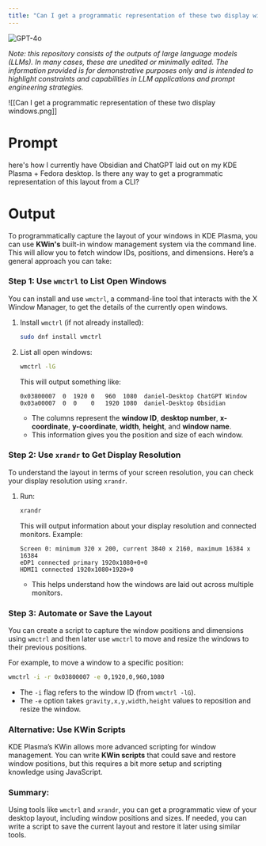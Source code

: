 ```yaml
---
title: "Can I get a programmatic representation of these two display windows"
---
```

![GPT-4o](https://img.shields.io/badge/GPT--4o-3333FF?style=for-the-badge&logo=openai&logoColor=white)



*Note: this repository consists of the outputs of large language models (LLMs). In many cases, these are unedited or minimally edited. The information provided is for demonstrative purposes only and is intended to highlight constraints and capabilities in LLM applications and prompt engineering strategies.*


![[Can I get a programmatic representation of these two display windows.png]]

# Prompt

here's how I currently have Obsidian and ChatGPT laid out on my KDE Plasma + Fedora desktop. Is there any way to get a programmatic representation of this layout from a CLI?

# Output

To programmatically capture the layout of your windows in KDE Plasma, you can use **KWin's** built-in window management system via the command line. This will allow you to fetch window IDs, positions, and dimensions. Here’s a general approach you can take:

### Step 1: Use `wmctrl` to List Open Windows
You can install and use `wmctrl`, a command-line tool that interacts with the X Window Manager, to get the details of the currently open windows.

1. Install `wmctrl` (if not already installed):
   ```bash
   sudo dnf install wmctrl
   ```

2. List all open windows:
   ```bash
   wmctrl -lG
   ```

   This will output something like:
   ```
   0x03800007  0  1920 0   960  1080  daniel-Desktop ChatGPT Window
   0x03a00007  0  0    0   1920 1080  daniel-Desktop Obsidian
   ```

   - The columns represent the **window ID**, **desktop number**, **x-coordinate**, **y-coordinate**, **width**, **height**, and **window name**.
   - This information gives you the position and size of each window.

### Step 2: Use `xrandr` to Get Display Resolution
To understand the layout in terms of your screen resolution, you can check your display resolution using `xrandr`.

1. Run:
   ```bash
   xrandr
   ```

   This will output information about your display resolution and connected monitors. Example:
   ```
   Screen 0: minimum 320 x 200, current 3840 x 2160, maximum 16384 x 16384
   eDP1 connected primary 1920x1080+0+0
   HDMI1 connected 1920x1080+1920+0
   ```

   - This helps understand how the windows are laid out across multiple monitors.

### Step 3: Automate or Save the Layout
You can create a script to capture the window positions and dimensions using `wmctrl` and then later use `wmctrl` to move and resize the windows to their previous positions.

For example, to move a window to a specific position:
```bash
wmctrl -i -r 0x03800007 -e 0,1920,0,960,1080
```

- The `-i` flag refers to the window ID (from `wmctrl -lG`).
- The `-e` option takes `gravity,x,y,width,height` values to reposition and resize the window.

### Alternative: Use KWin Scripts
KDE Plasma’s KWin allows more advanced scripting for window management. You can write **KWin scripts** that could save and restore window positions, but this requires a bit more setup and scripting knowledge using JavaScript.

### Summary:
Using tools like `wmctrl` and `xrandr`, you can get a programmatic view of your desktop layout, including window positions and sizes. If needed, you can write a script to save the current layout and restore it later using similar tools.